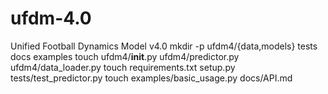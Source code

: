 # ufdm-4.0
Unified Football Dynamics Model v4.0
mkdir -p ufdm4/{data,models} tests docs examples
touch ufdm4/__init__.py ufdm4/predictor.py ufdm4/data_loader.py
touch requirements.txt setup.py tests/test_predictor.py
touch examples/basic_usage.py docs/API.md
